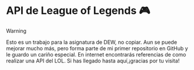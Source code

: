 # API de League of Legends 🎮
> [!WARNING]
> Esto es un trabajo para la asignatura de DEW, no copiar.
> Aun se puede mejorar mucho más, pero forma parte de mi primer repositorio en GitHub y le guardo un cariño especial.
> En internet encontrarás referencias de como realizar una API del LOL. Si has llegado hasta aquí,¡gracias por tu visita!
